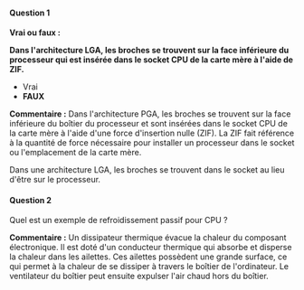 #### Question 1
**Vrai ou faux :**

**Dans l'architecture LGA, les broches se trouvent sur la face inférieure du processeur qui est insérée dans le socket CPU de la carte mère à l'aide de ZIF.**

- Vrai
- **FAUX**

**Commentaire :**
Dans l'architecture PGA, les broches se trouvent sur la face inférieure du boîtier du processeur et sont insérées dans le socket CPU de la carte mère à l'aide d'une force d'insertion nulle (ZIF). 
La ZIF fait référence à la quantité de force nécessaire pour installer un processeur dans le socket ou l'emplacement de la carte mère.

Dans une architecture LGA, les broches se trouvent dans le socket au lieu d'être sur le processeur.


#### Question 2

Quel est un exemple de refroidissement passif pour CPU ?

**Commentaire :**
Un dissipateur thermique évacue la chaleur du composant électronique. Il est doté d'un conducteur thermique qui absorbe et disperse la chaleur dans les ailettes. Ces ailettes possèdent une grande surface, ce qui permet à la chaleur de se dissiper à travers le boîtier de l'ordinateur. Le ventilateur du boîtier peut ensuite expulser l'air chaud hors du boîtier.

